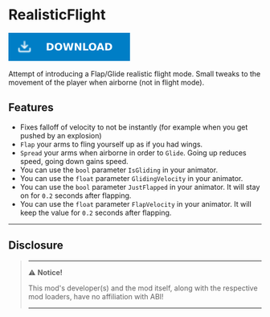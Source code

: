 # RealisticFlight

[![Download Latest RealisticFlight.dll](../.Resources/DownloadButtonEnabled.svg "Download Latest RealisticFlight.dll")](https://github.com/kafeijao/Kafe_CVR_Mods/releases/latest/download/RealisticFlight.dll)

Attempt of introducing a Flap/Glide realistic flight mode.
Small tweaks to the movement of the player when airborne (not in flight mode).

## Features
- Fixes falloff of velocity to not be instantly (for example when you get pushed by an explosion)
- `Flap` your arms to fling yourself up as if you had wings.
- `Spread` your arms when airborne in order to `Glide`. Going up reduces speed, going down gains speed.
- You can use the `bool` parameter `IsGliding` in your animator.
- You can use the `float` parameter `GlidingVelocity` in your animator.
- You can use the `bool` parameter `JustFlapped` in your animator. It will stay on for `0.2` seconds after flapping.
- You can use the `float` parameter `FlapVelocity` in your animator. It will keep the value for `0.2` seconds after
  flapping.

---

## Disclosure

> ---
> ⚠️ **Notice!**
>
> This mod's developer(s) and the mod itself, along with the respective mod loaders, have no affiliation with ABI!
>
> ---
